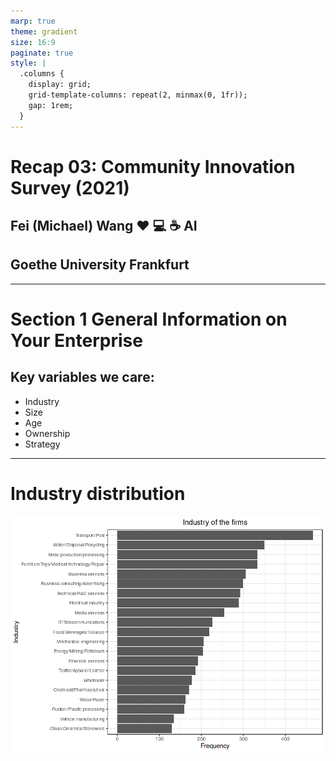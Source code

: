 ```yaml
---
marp: true
theme: gradient
size: 16:9
paginate: true
style: |
  .columns {
    display: grid;
    grid-template-columns: repeat(2, minmax(0, 1fr));
    gap: 1rem;
  }
---
```


# Recap 03: Community Innovation Survey (2021)

## Fei (Michael) Wang :heart: :computer: :coffee: AI 
## Goethe University Frankfurt


---

# Section 1 General Information on Your Enterprise

## Key variables we care:

- Industry
- Size
- Age
- Ownership
- Strategy


--- 

# Industry distribution


![width:800](image_industry.png)